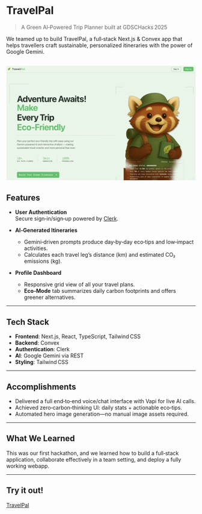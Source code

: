 # TravelPal

> A Green AI‑Powered Trip Planner built at GDSCHacks 2025

We teamed up to build TravelPal, a full‑stack Next.js & Convex app that helps travellers craft sustainable, personalized itineraries with the power of Google Gemini.

![homepage](home.png)
---

## Features

- **User Authentication**  
  Secure sign‑in/sign‑up powered by [Clerk](https://clerk.dev).

- **AI‑Generated Itineraries**  
  - Gemini‑driven prompts produce day‑by‑day eco‑tips and low‑impact activities.  
  - Calculates each travel leg’s distance (km) and estimated CO₂ emissions (kg).

- **Profile Dashboard**  
  - Responsive grid view of all your travel plans.  
  - **Eco‑Mode** tab summarizes daily carbon footprints and offers greener alternatives.

---

## Tech Stack

- **Frontend**: Next.js, React, TypeScript, Tailwind CSS  
- **Backend**: Convex  
- **Authentication**: Clerk  
- **AI**: Google Gemini via REST
- **Styling**: Tailwind CSS

---

## Accomplishments

- Delivered a full end‑to‑end voice/chat interface with Vapi for live AI calls.  
- Achieved zero‑carbon‑thinking UI: daily stats + actionable eco‑tips.  
- Automated hero image generation—no manual image assets required.

---

## What We Learned

This was our first hackathon, and we learned how to build a full‑stack application, collaborate effectively in a team setting, and deploy a fully working webapp.

---

## Try it out!
[TravelPal](https://travelpal-taupe.vercel.app)
